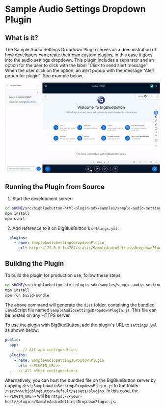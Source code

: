# Sample Audio Settings Dropdown Plugin

## What is it?

The Sample Audio Settings Dropdown Plugin serves as a demonstration of how developers can create their own custom plugins, in this case it goes into the audio settings dropdown. This plugin includes a separator and an option for the user to click with the label "Click to send alert message". When the user click on the option, an alert popup with the message "Alert popup for plugin". See example below.

![Gif of plugin demo](./public/assets/plugin.gif)

## Running the Plugin from Source

1. Start the development server:

```bash
cd $HOME/src/bigbluebutton-html-plugin-sdk/samples/sample-audio-settings-dropdown-plugin
npm install
npm start
```

2. Add reference to it on BigBlueButton's `settings.yml`:

```yaml
  plugins:
    - name: SampleAudioSettingsDropdownPlugin
      url: http://127.0.0.1:4701/static/SampleAudioSettingsDropdownPlugin.js
```

## Building the Plugin

To build the plugin for production use, follow these steps:

```bash
cd $HOME/src/bigbluebutton-html-plugin-sdk/samples/sample-audio-settings-dropdown-plugin
npm install
npm run build-bundle
```

The above command will generate the `dist` folder, containing the bundled JavaScript file named `SampleAudioSettingsDropdownPlugin.js`. This file can be hosted on any HTTPS server.

To use the plugin with BigBlueButton, add the plugin's URL to `settings.yml` as shown below:

```yaml
public:
  app:
    ... // All app configurations
  plugins:
    - name: SampleAudioSettingsDropdownPlugin
      url: <<PLUGIN_URL>>
  ... // All other configurations
```

Alternatively, you can host the bundled file on the BigBlueButton server by copying `dist/SampleAudioSettingsDropdownPlugin.js` to the folder `/var/www/bigbluebutton-default/assets/plugins`. In this case, the `<<PLUGIN_URL>>` will be `https://<your-host>/plugins/SampleAudioSettingsDropdownPlugin.js`.
